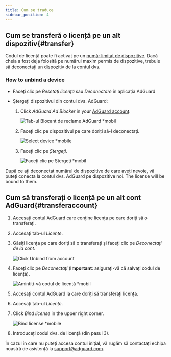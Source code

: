 ```yaml
---
title: Cum se traduce
sidebar_position: 4
---
```


## Cum se transferă o licență pe un alt dispozitiv{#transfer}

Codul de licență poate fi activat pe un [număr limitat de dispozitive](../what-is). Dacă cheia a fost deja folosită pe numărul maxim permis de dispozitive, trebuie să deconectați un dispozitiv de la contul dvs.

### How to unbind a device

- Faceți clic pe *Resetați licența* sau *Deconectare* în aplicația AdGuard

- Ștergeți dispozitivul din contul dvs. AdGuard:
    1. Click *AdGuard Ad Blocker* in your [AdGuard account](https://adguardaccount.com/).

        ![Tab-ul Blocant de reclame AdGuard *mobil](https://cdn.adtidy.org/content/kb/ad_blocker/general/newaccount-unbind-device-0.png)

    1. Faceți clic pe dispozitivul pe care doriți să-l deconectați.

        ![Select device *mobile](https://cdn.adtidy.org/content/kb/ad_blocker/general/newaccount-unbind-device-1.png)

    1. Faceți clic pe *Ștergeți*.

        ![Faceți clic pe Ștergeți *mobil](https://cdn.adtidy.org/content/kb/ad_blocker/general/newaccount-unbind-device-2.png)

După ce ați deconectat numărul de dispozitive de care aveți nevoie, vă puteți conecta la contul dvs. AdGuard pe dispozitive noi. The license will be bound to them.

## Cum să transferați o licență pe un alt cont AdGuard{#transferaccount}

1. Accesați contul AdGuard care conține licența pe care doriți să o transferați.

1. Accesați tab-ul *Licențe*.

1. Găsiți licența pe care doriți să o transferați și faceți clic pe *Deconectați de la cont*.

    ![Click Unbind from account](https://cdn.adtidy.org/content/kb/ad_blocker/general/newaccount-transfer-to-account.png)

1. Faceți clic pe *Deconectați* (**Important**: asigurați-vă că salvați codul de licență).

    ![Amintiți-vă codul de licență *mobil](https://cdn.adtidy.org/content/kb/ad_blocker/general/newaccount-transfer-to-account-1.png)

1. Accesați contul AdGuard la care doriți să transferați licența.

1. Accesați tab-ul *Licențe*.

1. Click *Bind license* in the upper right corner.

    ![Bind license *mobile](https://cdn.adtidy.org/content/kb/ad_blocker/general/newaccount-transfer-to-account-2.png)

1. Introduceți codul dvs. de licență (din pasul 3).

În cazul în care nu puteți accesa contul inițial, vă rugăm să contactați echipa noastră de asistență la support@adguard.com.
